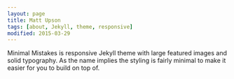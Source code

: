 ```yaml
---
layout: page
title: Matt Upson
tags: [about, Jekyll, theme, responsive]
modified: 2015-03-29
---
```


Minimal Mistakes is responsive Jekyll theme with large featured images and solid typography. As the name implies the styling is fairly minimal to make it easier for you to build on top of.
